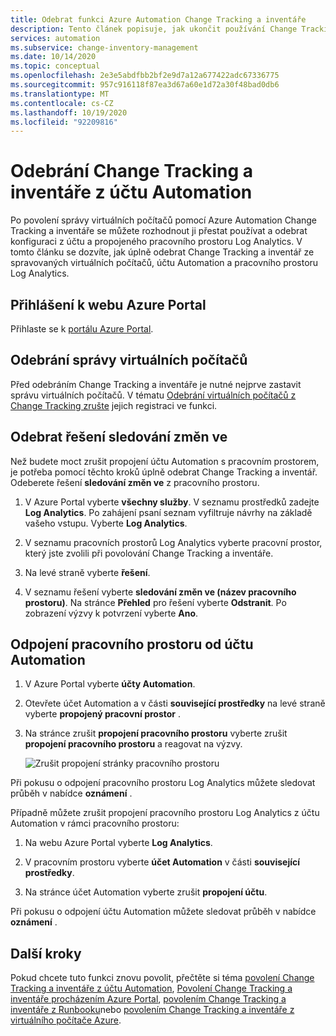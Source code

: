 ```yaml
---
title: Odebrat funkci Azure Automation Change Tracking a inventáře
description: Tento článek popisuje, jak ukončit používání Change Tracking a inventáře a zrušit propojení účtu Automation s pracovním prostorem Log Analytics.
services: automation
ms.subservice: change-inventory-management
ms.date: 10/14/2020
ms.topic: conceptual
ms.openlocfilehash: 2e3e5abdfbb2bf2e9d7a12a677422adc67336775
ms.sourcegitcommit: 957c916118f87ea3d67a60e1d72a30f48bad0db6
ms.translationtype: MT
ms.contentlocale: cs-CZ
ms.lasthandoff: 10/19/2020
ms.locfileid: "92209816"
---
```

# <a name="remove-change-tracking-and-inventory-from-automation-account"></a>Odebrání Change Tracking a inventáře z účtu Automation

Po povolení správy virtuálních počítačů pomocí Azure Automation Change Tracking a inventáře se můžete rozhodnout ji přestat používat a odebrat konfiguraci z účtu a propojeného pracovního prostoru Log Analytics. V tomto článku se dozvíte, jak úplně odebrat Change Tracking a inventář ze spravovaných virtuálních počítačů, účtu Automation a pracovního prostoru Log Analytics.

## <a name="sign-into-the-azure-portal"></a>Přihlášení k webu Azure Portal

Přihlaste se k [portálu Azure Portal](https://portal.azure.com).

## <a name="remove-management-of-vms"></a>Odebrání správy virtuálních počítačů

Před odebráním Change Tracking a inventáře je nutné nejprve zastavit správu virtuálních počítačů. V tématu [Odebrání virtuálních počítačů z Change Tracking zrušte](remove-vms-from-change-tracking.md) jejich registraci ve funkci.

## <a name="remove-changetracking-solution"></a>Odebrat řešení sledování změn ve

Než budete moct zrušit propojení účtu Automation s pracovním prostorem, je potřeba pomocí těchto kroků úplně odebrat Change Tracking a inventář. Odeberete řešení **sledování změn ve** z pracovního prostoru.

1. V Azure Portal vyberte **všechny služby**. V seznamu prostředků zadejte **Log Analytics**. Po zahájení psaní seznam vyfiltruje návrhy na základě vašeho vstupu. Vyberte **Log Analytics**.

2. V seznamu pracovních prostorů Log Analytics vyberte pracovní prostor, který jste zvolili při povolování Change Tracking a inventáře.

3. Na levé straně vyberte **řešení**.  

4. V seznamu řešení vyberte **sledování změn ve (název pracovního prostoru)**. Na stránce **Přehled** pro řešení vyberte **Odstranit**. Po zobrazení výzvy k potvrzení vyberte **Ano**.

## <a name="unlink-workspace-from-automation-account"></a>Odpojení pracovního prostoru od účtu Automation

1. V Azure Portal vyberte **účty Automation**.

2. Otevřete účet Automation a v části **související prostředky** na levé straně vyberte **propojený pracovní prostor** .

3. Na stránce zrušit **propojení pracovního prostoru** vyberte zrušit **propojení pracovního prostoru** a reagovat na výzvy.

   ![Zrušit propojení stránky pracovního prostoru](media/remove-feature/automation-unlink-workspace-blade.png)

Při pokusu o odpojení pracovního prostoru Log Analytics můžete sledovat průběh v nabídce **oznámení** .

Případně můžete zrušit propojení pracovního prostoru Log Analytics z účtu Automation v rámci pracovního prostoru:

1. Na webu Azure Portal vyberte **Log Analytics**.

2. V pracovním prostoru vyberte **účet Automation** v části **související prostředky**.

3. Na stránce účet Automation vyberte zrušit **propojení účtu**.

Při pokusu o odpojení účtu Automation můžete sledovat průběh v nabídce **oznámení** .

## <a name="next-steps"></a>Další kroky

Pokud chcete tuto funkci znovu povolit, přečtěte si téma [povolení Change Tracking a inventáře z účtu Automation](enable-from-automation-account.md), [Povolení Change Tracking a inventáře procházením Azure Portal](enable-from-portal.md), [povolením Change Tracking a inventáře z Runbooku](enable-from-runbook.md)nebo [povolením Change Tracking a inventáře z virtuálního počítače Azure](enable-from-vm.md).
